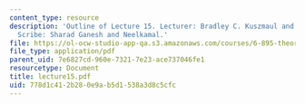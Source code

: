```yaml
---
content_type: resource
description: 'Outline of Lecture 15. Lecturer: Bradley C. Kuszmaul and Michael Bender.
  Scribe: Sharad Ganesh and Neelkamal.'
file: https://ol-ocw-studio-app-qa.s3.amazonaws.com/courses/6-895-theory-of-parallel-systems-sma-5509-fall-2003/778d1c412b280e9ab5d1538a3d8c5cfc_lecture15.pdf
file_type: application/pdf
parent_uid: 7e6827cd-960e-7321-7e23-ace737046fe1
resourcetype: Document
title: lecture15.pdf
uid: 778d1c41-2b28-0e9a-b5d1-538a3d8c5cfc
---
```

